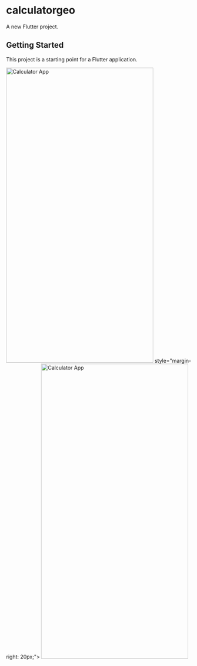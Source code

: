 # calculatorgeo

A new Flutter project.

## Getting Started

This project is a starting point for a Flutter application.

<img src="https://github.com/GeorgeYoussef27/Calculator-App-using-Flutter/assets/117766890/6c84a3fb-3cfd-4528-8553-4e379b6ab588" alt="Calculator App" width="400" height="800"> style="margin-right: 20px;">
<img src="https://github.com/GeorgeYoussef27/Calculator-App-using-Flutter/assets/117766890/ea9a0611-df52-4cd3-a366-6929b420b989" alt="Calculator App" width="400" height="800">

